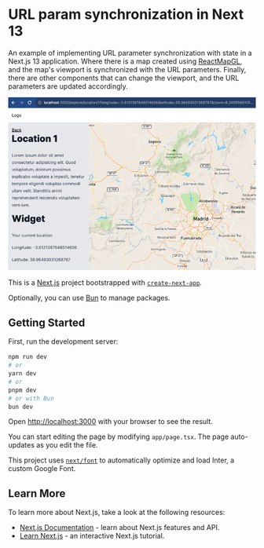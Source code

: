 # URL param synchronization in Next 13

An example of implementing URL parameter synchronization with state in a Next.js 13 application. Where there is a map created using [ReactMapGL](https://visgl.github.io/react-map-gl/), and the map's viewport is synchronized with the URL parameters. Finally, there are other components that can change the viewport, and the URL parameters are updated accordingly.

![Screenshot](./screenshot.png)

This is a [Next.js](https://nextjs.org/) project bootstrapped with [`create-next-app`](https://github.com/vercel/next.js/tree/canary/packages/create-next-app).

Optionally, you can use [Bun](https://bun.sh/) to manage packages.

## Getting Started

First, run the development server:

```bash
npm run dev
# or
yarn dev
# or
pnpm dev
# or with Bun
bun dev
```

Open [http://localhost:3000](http://localhost:3000) with your browser to see the result.

You can start editing the page by modifying `app/page.tsx`. The page auto-updates as you edit the file.

This project uses [`next/font`](https://nextjs.org/docs/basic-features/font-optimization) to automatically optimize and load Inter, a custom Google Font.

## Learn More

To learn more about Next.js, take a look at the following resources:

- [Next.js Documentation](https://nextjs.org/docs) - learn about Next.js features and API.
- [Learn Next.js](https://nextjs.org/learn) - an interactive Next.js tutorial.
